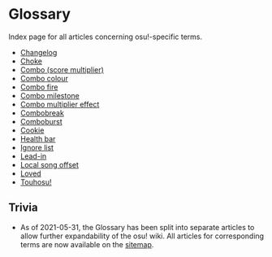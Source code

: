# Glossary

Index page for all articles concerning osu!-specific terms.

- [Changelog](Changelog)
- [Choke](Choke)
- [Combo (score multiplier)](Combo_(score_multiplier))
- [Combo colour](Combo_colour)
- [Combo fire](Combo_fire)
- [Combo milestone](Combo_milestone)
- [Combo multiplier effect](Combo_multiplier_effect)
- [Combobreak](Combobreak)
- [Comboburst](Comboburst)
- [Cookie](Cookie)
- [Health bar](Health_bar)
- [Ignore list](Ignore_list)
- [Lead-in](Lead-in)
- [Local song offset](Local_song_offset)
- [Loved](Loved)
- [Touhosu!](Touhosu!)

## Trivia

- As of 2021-05-31, the Glossary has been split into separate articles to allow further expandability of the osu! wiki. All articles for corresponding terms are now available on the [sitemap](/wiki/Sitemap).
